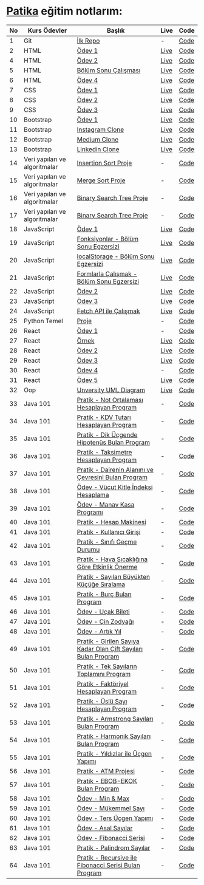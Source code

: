 # [Patika](https://academy.patika.dev/paths) eğitim notlarım:

| No  | Kurs Ödevler                  | Başlık                                                                                                                               | Live                                                                        | Code                                                                                                      |
| --- | ----------------------------- | ------------------------------------------------------------------------------------------------------------------------------------ | --------------------------------------------------------------------------- | --------------------------------------------------------------------------------------------------------- |
| 1   | Git                           | [İlk Repo](https://academy.patika.dev/courses/git/odev1)                                                                             | -                                                                           | [Code](https://github.com/ulascan54/patika-edu/tree/main/homework-1)                                      |
| 2   | HTML                          | [Ödev 1](https://academy.patika.dev/courses/html/odev1)                                                                              | [Live](https://ulascan54.github.io/patika-edu/html/hw-1/)                   | [Code](https://github.com/ulascan54/patika-edu/tree/main/html/hw-1)                                       |
| 4   | HTML                          | [Ödev 2](https://academy.patika.dev/courses/html/odev2)                                                                              | [Live](https://ulascan54.github.io/patika-edu/html/hw-2/)                   | [Code](https://github.com/ulascan54/patika-edu/tree/main/html/hw-2)                                       |
| 5   | HTML                          | [Bölüm Sonu Çalışması](https://academy.patika.dev/courses/html/bolum-sonu2)                                                          | [Live](https://ulascan54.github.io/patika-edu/html/hw-3/)                   | [Code](https://github.com/ulascan54/patika-edu/tree/main/html/hw-3)                                       |
| 6   | HTML                          | [Ödev 4](https://academy.patika.dev/courses/html/odev3)                                                                              | [Live](https://ulascan54.github.io/patika-edu/html/hw-4/)                   | [Code](https://github.com/ulascan54/patika-edu/tree/main/html/hw-4)                                       |
| 7   | CSS                           | [Ödev 1](https://academy.patika.dev/courses/css/odev1)                                                                               | [Live](https://ulascan54.github.io/patika-edu/css/1-hw/)                    | [Code](https://github.com/ulascan54/patika-edu/tree/main/css/1-hw)                                        |
| 8   | CSS                           | [Ödev 2](https://academy.patika.dev/courses/css/odev2)                                                                               | [Live](https://ulascan54.github.io/patika-edu/css/2-hw/)                    | [Code](https://github.com/ulascan54/patika-edu/tree/main/css/2-hw)                                        |
| 9   | CSS                           | [Ödev 3](https://academy.patika.dev/courses/css/odev3)                                                                               | [Live](https://ulascan54.github.io/patika-edu/css/3-hw/)                    | [Code](https://github.com/ulascan54/patika-edu/tree/main/css/3-hw)                                        |
| 10  | Bootstrap                     | [Ödev 1](https://academy.patika.dev/courses/bootstrap/odev1)                                                                         | [Live](https://ulascan54.github.io/patika-edu/bootsrap/hw-1)                | [Code](https://github.com/ulascan54/patika-edu/tree/main/bootsrap/hw-1)                                   |
| 11  | Bootstrap                     | [Instagram Clone](https://academy.patika.dev/courses/bootstrap/odev2)                                                                | [Live](https://ulascan54.github.io/patika-edu/bootsrap/hw-2)                | [Code](https://github.com/ulascan54/patika-edu/tree/main/bootsrap/hw-2)                                   |
| 12  | Bootstrap                     | [Medium Clone](https://academy.patika.dev/courses/bootstrap/klon-calismasi-tek)                                                      | [Live](https://ulascan54.github.io/patika-edu/bootsrap/hw-3)                | [Code](https://github.com/ulascan54/patika-edu/tree/main/bootsrap/hw-3)                                   |
| 13  | Bootstrap                     | [Linkedin Clone](https://academy.patika.dev/courses/bootstrap/odev3)                                                                 | [Live](https://ulascan54.github.io/patika-edu/bootsrap/hw-4)                | [Code](https://github.com/ulascan54/patika-edu/tree/main/bootsrap/hw-4)                                   |
| 14  | Veri yapıları ve algoritmalar | [Insertion Sort Proje](https://academy.patika.dev/courses/veri-yapilari-ve-algoritmalar/insertion-sort-proje)                        | -                                                                           | [Code](https://github.com/ulascan54/patika-edu/tree/main/veri-yapilari-ve-algoritmalar/project-1)         |
| 15  | Veri yapıları ve algoritmalar | [Merge Sort Proje](https://academy.patika.dev/courses/veri-yapilari-ve-algoritmalar/merge-sort-proje)                                | -                                                                           | [Code](https://github.com/ulascan54/patika-edu/tree/main/veri-yapilari-ve-algoritmalar/project-2)         |
| 16  | Veri yapıları ve algoritmalar | [Binary Search Tree Proje](https://academy.patika.dev/courses/veri-yapilari-ve-algoritmalar/binary-search-tree-proje)                | -                                                                           | [Code](https://github.com/ulascan54/patika-edu/tree/main/veri-yapilari-ve-algoritmalar/project-3)         |
| 17  | Veri yapıları ve algoritmalar | [Binary Search Tree Proje](https://academy.patika.dev/courses/veri-yapilari-ve-algoritmalar/binary-search-tree-proje)                | -                                                                           | [Code](https://github.com/ulascan54/patika-edu/tree/main/veri-yapilari-ve-algoritmalar/project-3)         |
| 18  | JavaScript                    | [Ödev 1](https://academy.patika.dev/courses/javascript/odev1)                                                                        | [Live](https://ulascan54.github.io/patika-edu/js/hw-1)                      | [Code](https://github.com/ulascan54/patika-edu/tree/main/js/hw-1)                                         |
| 19  | JavaScript                    | [Fonksiyonlar - Bölüm Sonu Egzersizi](https://academy.patika.dev/courses/javascript/fonksiyonlar-bolum-sonu-egzersizi)               | [Live](https://ulascan54.github.io/patika-edu/js/functions-exercise)        | [Code](https://github.com/ulascan54/patika-edu/tree/main/js/functions-exercise)                           |
| 20  | JavaScript                    | [localStorage - Bölüm Sonu Egzersizi](https://academy.patika.dev/courses/javascript/localstorage-bolum-sonu-egzersizi)               | [Live](https://ulascan54.github.io/patika-edu/js/localStorage-exercise)     | [Code](https://github.com/ulascan54/patika-edu/tree/main/js/localStorage-exercise)                        |
| 21  | JavaScript                    | [Formlarla Çalışmak - Bölüm Sonu Egzersizi](https://academy.patika.dev/courses/javascript/formlarla-calismak-bolum-sonu-egzersizi)   | [Live](https://ulascan54.github.io/patika-edu/js/form-exercise)             | [Code](https://github.com/ulascan54/patika-edu/tree/main/js/form-exercise)                                |
| 22  | JavaScript                    | [Ödev 2](https://academy.patika.dev/courses/javascript/odev2)                                                                        | [Live](https://ulascan54.github.io/patika-edu/js/hw-2)                      | [Code](https://github.com/ulascan54/patika-edu/tree/main/js/hw-2)                                         |
| 23  | JavaScript                    | [Ödev 3](https://academy.patika.dev/courses/javascript/odev3)                                                                        | [Live](https://asian-kitchen-five.vercel.app/)                              | [Code](https://github.com/ulascan54/AsianKitchen)                                                         |
| 24  | JavaScript                    | [Fetch API ile Çalışmak](https://academy.patika.dev/courses/javascript/fetch-api-ile-calismak)                                       | [Live](https://ulascan54.github.io/patika-edu/js/fetch-exercise)            | [Code](https://github.com/ulascan54/patika-edu/tree/main/js/fetch-exercise)                               |
| 25  | Python Temel                  | [Proje](https://academy.patika.dev/courses/python-temel/proje)                                                                       | -                                                                           | [Code](https://github.com/ulascan54/patika-edu/blob/main/python-temel/project/project.py)                 |
| 26  | React                         | [Ödev 1](https://academy.patika.dev/courses/react/odev1)                                                                             | -                                                                           | [Code](https://github.com/ulascan54/patika-edu/blob/main/react/projects/1_hw/)                            |
| 27  | React                         | [Örnek](https://academy.patika.dev/courses/react/contacts-app-bolum-sonu-kazanimlari)                                                | [Live](https://64ad33bf39f10413d29f7b09--rococo-dodol-0a0e70.netlify.app/)  | [Code](https://github.com/ulascan54/patika-edu/blob/main/react/projects/2_hw/)                            |
| 28  | React                         | [Ödev 2](https://academy.patika.dev/courses/react/odev2)                                                                             | [Live](https://64ad91ebe16a4a217a101bec--glowing-otter-fbe941.netlify.app/) | [Code](https://github.com/ulascan54/patika-edu/blob/main/react/projects/3_hw/)                            |
| 29  | React                         | [Ödev 3](https://academy.patika.dev/courses/react/odev3)                                                                             | [Live](https://64b2693dbebe496d020a8af7--fancy-faun-30698e.netlify.app/)    | [Code](https://github.com/ulascan54/patika-edu/blob/main/react/projects/4_hw/)                            |
| 30  | React                         | [Ödev 4](https://academy.patika.dev/courses/react/odev5)                                                                             | -                                                                           | [Code](https://github.com/ulascan54/patika-edu/blob/main/react/projects/5_hw/)                            |
| 31  | React                         | [Ödev 5](https://academy.patika.dev/courses/react/odev4)                                                                             | [Live](https://www.npmjs.com/package/6hw-buttons-ulas)                      | [Code](https://github.com/ulascan54/patika-edu/blob/main/react/projects/6_hw/)                            |
| 32  | Oop                           | [Unversity UML Diagram](https://academy.patika.dev/courses/oop/odev-university)                                                      | [Live](https://github.com/ulascan54/patika-edu/blob/main/oop/1hw/hw1.png)   | [Code](https://github.com/ulascan54/patika-edu/blob/main/oop/1hw/)                                        |
| 33  | Java 101                      | [Pratik - Not Ortalaması Hesaplayan Program](https://academy.patika.dev/courses/java101/pratik-not-ortalamasi)                       | -                                                                           | [Code](https://github.com/ulascan54/patika-edu/blob/main/java_101/homework/src/CalculateNotes/)           |
| 34  | Java 101                      | [Pratik - KDV Tutarı Hesaplayan Program](https://academy.patika.dev/courses/java101/pratik-kdv-hesaplama)                            | -                                                                           | [Code](https://github.com/ulascan54/patika-edu/blob/main/java_101/homework/src/KdvCalculator/)            |
| 35  | Java 101                      | [Pratik - Dik Üçgende Hipotenüs Bulan Program](https://academy.patika.dev/courses/java101/pratik-hipotenus-bulma)                    | -                                                                           | [Code](https://github.com/ulascan54/patika-edu/blob/main/java_101/homework/src/RightTriangle/)            |
| 36  | Java 101                      | [Pratik - Taksimetre Hesaplayan Program](https://academy.patika.dev/courses/java101/pratik-taksimetre)                               | -                                                                           | [Code](https://github.com/ulascan54/patika-edu/blob/main/java_101/homework/src/CalculateTaxi/)            |
| 37  | Java 101                      | [Pratik - Dairenin Alanını ve Çevresini Bulan Program](https://academy.patika.dev/courses/java101/pratik-daire-alan-cevre)           | -                                                                           | [Code](https://github.com/ulascan54/patika-edu/blob/main/java_101/homework/src/CircleArea/)               |
| 38  | Java 101                      | [Ödev - Vücut Kitle İndeksi Hesaplama](https://academy.patika.dev/courses/java101/odev-vucut-kitle-hesaplama)                        | -                                                                           | [Code](https://github.com/ulascan54/patika-edu/blob/main/java_101/homework/src/BodyMassIndexCalculation/) |
| 39  | Java 101                      | [Ödev - Manav Kasa Programı](https://academy.patika.dev/courses/java101/odev-manav-kasa)                                             | -                                                                           | [Code](https://github.com/ulascan54/patika-edu/blob/main/java_101/homework/src/StoreCashRegisterProgram/) |
| 40  | Java 101                      | [Pratik - Hesap Makinesi](https://academy.patika.dev/courses/java101/pratik-hesap-mak-1)                                             | -                                                                           | [Code](https://github.com/ulascan54/patika-edu/blob/main/java_101/homework/src/Calculator/)               |
| 41  | Java 101                      | [Pratik - Kullanıcı Girişi](https://academy.patika.dev/courses/java101/pratik-login-1)                                               | -                                                                           | [Code](https://github.com/ulascan54/patika-edu/blob/main/java_101/homework/src/UserLogin/)                |
| 42  | Java 101                      | [Pratik - Sınıfı Geçme Durumu](https://academy.patika.dev/courses/java101/pratik-sinif-gecme)                                        | -                                                                           | [Code](https://github.com/ulascan54/patika-edu/blob/main/java_101/homework/src/Grades/)                   |
| 43  | Java 101                      | [Pratik - Hava Sıcaklığına Göre Etkinlik Önerme](https://academy.patika.dev/courses/java101/pratik-etkinlik-onerme)                  | -                                                                           | [Code](https://github.com/ulascan54/patika-edu/blob/main/java_101/homework/src/SimpleAirTemperature/)     |
| 44  | Java 101                      | [Pratik - Sayıları Büyükten Küçüğe Sıralama](https://academy.patika.dev/courses/java101/pratik-sayi-siralama)                        | -                                                                           | [Code](https://github.com/ulascan54/patika-edu/blob/main/java_101/homework/src/SimpleSortingNumbers/)     |
| 45  | Java 101                      | [Pratik - Burç Bulan Program](https://academy.patika.dev/courses/java101/pratik-burclar)                                             | -                                                                           | [Code](https://github.com/ulascan54/patika-edu/blob/main/java_101/homework/src/FindHoroscope/)            |
| 46  | Java 101                      | [Ödev - Uçak Bileti](https://academy.patika.dev/courses/java101/odev-ucak-bileti)                                                    | -                                                                           | [Code](https://github.com/ulascan54/patika-edu/blob/main/java_101/homework/src/Ticket/)                   |
| 47  | Java 101                      | [Ödev - Çin Zodyağı](https://academy.patika.dev/courses/java101/odev-cin-zodyagi)                                                    | -                                                                           | [Code](https://github.com/ulascan54/patika-edu/blob/main/java_101/homework/src/ChineseZodiac/)            |
| 48  | Java 101                      | [Ödev - Artık Yıl](https://academy.patika.dev/courses/java101/odev-artik-yil)                                                        | -                                                                           | [Code](https://github.com/ulascan54/patika-edu/blob/main/java_101/homework/src/YearCalc/)                 |
| 49  | Java 101                      | [Pratik - Girilen Sayıya Kadar Olan Çift Sayıları Bulan Program](https://academy.patika.dev/courses/java101/pratik-cift-sayi-toplam) | -                                                                           | [Code](https://github.com/ulascan54/patika-edu/blob/main/java_101/homework/src/GetEvenNumber/)            |
| 50  | Java 101                      | [Pratik - Tek Sayıların Toplamını Program](https://academy.patika.dev/courses/java101/pratik-tek-sayi-toplam)                        | -                                                                           | [Code](https://github.com/ulascan54/patika-edu/blob/main/java_101/homework/src/SumOfOddNumbers/)          |
| 51  | Java 101                      | [Pratik - Faktöriyel Hesaplayan Program](https://academy.patika.dev/courses/java101/pratik-two-power)                                | -                                                                           | [Code](https://github.com/ulascan54/patika-edu/blob/main/java_101/homework/src/FactorialCalculator/)      |
| 52  | Java 101                      | [Pratik - Üslü Sayı Hesaplayan Program](https://academy.patika.dev/courses/java101/pratik-uslu-sayi)                                 | -                                                                           | [Code](https://github.com/ulascan54/patika-edu/blob/main/java_101/homework/src/ExponentCalculator/)       |
| 53  | Java 101                      | [Pratik - Armstrong Sayıları Bulan Program](https://academy.patika.dev/courses/java101/pratik-armstrong-1)                           | -                                                                           | [Code](https://github.com/ulascan54/patika-edu/blob/main/java_101/homework/src/ArmstrongNumbers/)         |
| 54  | Java 101                      | [Pratik - Harmonik Sayıları Bulan Program](https://academy.patika.dev/courses/java101/pratik-harmonic)                               | -                                                                           | [Code](https://github.com/ulascan54/patika-edu/blob/main/java_101/homework/src/Harmonic/)                 |
| 55  | Java 101                      | [Pratik - Yıldızlar ile Üçgen Yapımı](https://academy.patika.dev/courses/java101/pratik-yildiz-ucgen)                                | -                                                                           | [Code](https://github.com/ulascan54/patika-edu/blob/main/java_101/homework/src/Shapes/)                   |
| 56  | Java 101                      | [Pratik - ATM Projesi](https://academy.patika.dev/courses/java101/pratik-atm)                                                        | -                                                                           | [Code](https://github.com/ulascan54/patika-edu/blob/main/java_101/homework/src/Atm/)                      |
| 57  | Java 101                      | [Pratik - EBOB-EKOK Bulan Program](https://academy.patika.dev/courses/java101/pratik-ebob-ekok)                                      | -                                                                           | [Code](https://github.com/ulascan54/patika-edu/blob/main/java_101/homework/src/EbobEkok/)                 |
| 58  | Java 101                      | [Ödev - Min & Max](https://academy.patika.dev/courses/java101/odev-min-max)                                                          | -                                                                           | [Code](https://github.com/ulascan54/patika-edu/blob/main/java_101/homework/src/MinMaxNumbers/)            |
| 59  | Java 101                      | [Ödev - Mükemmel Sayı](https://academy.patika.dev/courses/java101/odev-mukemmel-sayi)                                                | -                                                                           | [Code](https://github.com/ulascan54/patika-edu/blob/main/java_101/homework/src/PerfectNumber/)            |
| 60  | Java 101                      | [Ödev - Ters Üçgen Yapımı](https://academy.patika.dev/courses/java101/odev-ters-ucgen)                                               | -                                                                           | [Code](https://github.com/ulascan54/patika-edu/blob/main/java_101/homework/src/InvertedTriangle/)         |
| 61  | Java 101                      | [Ödev - Asal Sayılar](https://academy.patika.dev/courses/java101/odev-asal-sayi)                                                     | -                                                                           | [Code](https://github.com/ulascan54/patika-edu/blob/main/java_101/homework/src/PrimeNumber/)              |
| 62  | Java 101                      | [Ödev - Fibonacci Serisi](https://academy.patika.dev/courses/java101/odev-fibo)                                                      | -                                                                           | [Code](https://github.com/ulascan54/patika-edu/blob/main/java_101/homework/src/FibonacciSeries/)          |
| 63  | Java 101                      | [Pratik - Palindrom Sayılar](https://academy.patika.dev/courses/java101/pratik-palindrom)                                            | -                                                                           | [Code](https://github.com/ulascan54/patika-edu/blob/main/java_101/homework/src/PalindromeNumbers/)        |
| 64  | Java 101                      | [Pratik - Recursive ile Fibonacci Serisi Bulan Program](https://academy.patika.dev/courses/java101/pratik-fibo-recursive)            | -                                                                           | [Code](https://github.com/ulascan54/patika-edu/blob/main/java_101/homework/src/RecursiveFibonacci/)       |
